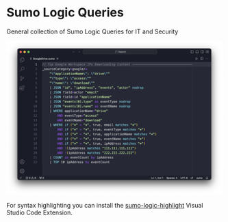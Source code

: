 # Sumo Logic Queries

General collection of Sumo Logic Queries for IT and Security

![001](images/001.png)

For syntax highlighting you can install the [sumo-logic-highlight](https://marketplace.visualstudio.com/manage/publishers/nicscott/extensions/sumo-logic-highlight/hub?_a=acquisition)  Visual Studio Code Extension.
